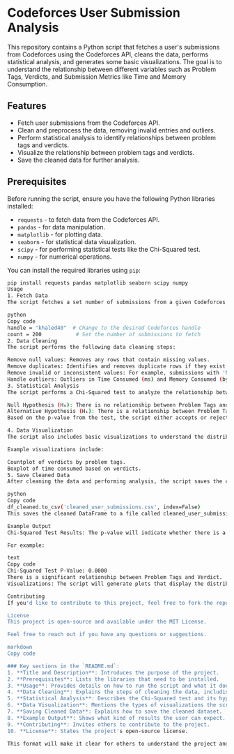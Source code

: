 # Codeforces User Submission Analysis

This repository contains a Python script that fetches a user's submissions from Codeforces using the Codeforces API, cleans the data, performs statistical analysis, and generates some basic visualizations. The goal is to understand the relationship between different variables such as Problem Tags, Verdicts, and Submission Metrics like Time and Memory Consumption.

## Features

- Fetch user submissions from the Codeforces API.
- Clean and preprocess the data, removing invalid entries and outliers.
- Perform statistical analysis to identify relationships between problem tags and verdicts.
- Visualize the relationship between problem tags and verdicts.
- Save the cleaned data for further analysis.

## Prerequisites

Before running the script, ensure you have the following Python libraries installed:

- `requests` - to fetch data from the Codeforces API.
- `pandas` - for data manipulation.
- `matplotlib` - for plotting data.
- `seaborn` - for statistical data visualization.
- `scipy` - for performing statistical tests like the Chi-Squared test.
- `numpy` - for numerical operations.

You can install the required libraries using `pip`:

```bash
pip install requests pandas matplotlib seaborn scipy numpy
Usage
1. Fetch Data
The script fetches a set number of submissions from a given Codeforces user. You can adjust the user handle and the number of submissions in the script.

python
Copy code
handle = "khaled40"  # Change to the desired Codeforces handle
count = 200           # Set the number of submissions to fetch
2. Data Cleaning
The script performs the following data cleaning steps:

Remove null values: Removes any rows that contain missing values.
Remove duplicates: Identifies and removes duplicate rows if they exist (the script assumes there are no duplicates).
Remove invalid or inconsistent values: For example, submissions with 'N/A' points or invalid numerical values are excluded.
Handle outliers: Outliers in Time Consumed (ms) and Memory Consumed (bytes) columns are removed using the Z-score method.
3. Statistical Analysis
The script performs a Chi-Squared test to analyze the relationship between Problem Tags and Verdict. It tests the null hypothesis that there is no relationship between the problem tags and the verdicts (OK, WRONG_ANSWER, etc.).

Null Hypothesis (H₀): There is no relationship between Problem Tags and Verdict.
Alternative Hypothesis (H₁): There is a relationship between Problem Tags and Verdict.
Based on the p-value from the test, the script either accepts or rejects the null hypothesis.

4. Data Visualization
The script also includes basic visualizations to understand the distribution of verdicts based on problem tags and the time consumed by different verdicts.

Example visualizations include:

Countplot of verdicts by problem tags.
Boxplot of time consumed based on verdicts.
5. Save Cleaned Data
After cleaning the data and performing analysis, the script saves the cleaned data into a CSV file for further use.

python
Copy code
df_cleaned.to_csv('cleaned_user_submissions.csv', index=False)
This saves the cleaned DataFrame to a file called cleaned_user_submissions.csv.

Example Output
Chi-Squared Test Results: The p-value will indicate whether there is a significant relationship between problem tags and verdicts.

For example:

text
Copy code
Chi-Squared Test P-Value: 0.0000
There is a significant relationship between Problem Tags and Verdict.
Visualizations: The script will generate plots that display the distribution of verdicts across different problem tags and the time consumed based on verdicts.

Contributing
If you'd like to contribute to this project, feel free to fork the repository, make your changes, and submit a pull request.

License
This project is open-source and available under the MIT License.

Feel free to reach out if you have any questions or suggestions.

markdown
Copy code

### Key sections in the `README.md`:
1. **Title and Description**: Introduces the purpose of the project.
2. **Prerequisites**: Lists the libraries that need to be installed.
3. **Usage**: Provides details on how to run the script and what it does.
4. **Data Cleaning**: Explains the steps of cleaning the data, including null removal, duplicates, outliers, and inconsistent values.
5. **Statistical Analysis**: Describes the Chi-Squared test and its hypotheses.
6. **Data Visualization**: Mentions the types of visualizations the script generates.
7. **Saving Cleaned Data**: Explains how to save the cleaned dataset.
8. **Example Output**: Shows what kind of results the user can expect.
9. **Contributing**: Invites others to contribute to the project.
10. **License**: States the project's open-source license.

This format will make it clear for others to understand the project and how to use it. You can copy 
